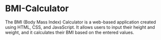 # BMI-Calculator
The BMI (Body Mass Index) Calculator is a web-based application created using HTML, CSS, and JavaScript. It allows users to input their height and weight, and it calculates their BMI based on the entered values. 
